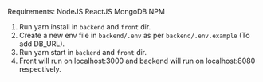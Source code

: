 Requirements: 
  NodeJS
  ReactJS
  MongoDB
  NPM
 
1. Run yarn install in `backend` and `front` dir.
2. Create a new env file in `backend/.env` as per `backend/.env.example` (To add DB_URL).
3. Run yarn start in `backend` and `front` dir.
4. Front will run on localhost:3000 and backend will run on localhost:8080 respectively.
